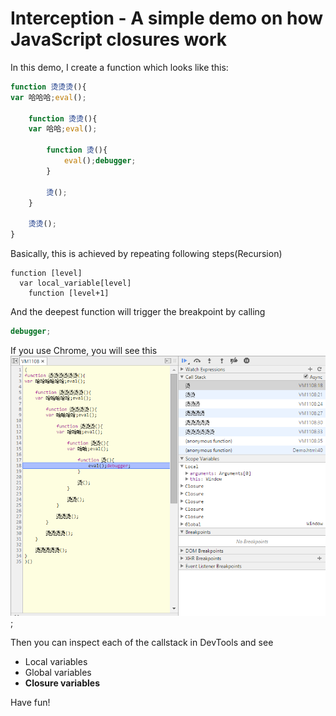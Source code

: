 Interception - A simple demo on how JavaScript closures work
============

In this demo, I create a function which looks like this:
```js
function 烫烫烫(){
var 哈哈哈;eval();

	function 烫烫(){
	var 哈哈;eval();
	
		function 烫(){
			eval();debugger;
		}

		烫();
	}

	烫烫();
}
```

Basically, this is achieved by repeating following steps(Recursion)
```
function [level]
  var local_variable[level]
    function [level+1]
```

And the deepest function will trigger the breakpoint by calling
```js
debugger;
```

If you use Chrome, you will see this
![Console](public_html/console_screenshot.png);

Then you can inspect each of the callstack in DevTools and see
- Local variables
- Global variables
- **Closure variables**

Have fun!

